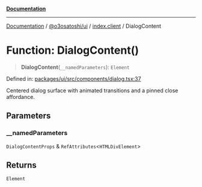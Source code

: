 [**Documentation**](../../../../README.md)

***

[Documentation](../../../../README.md) / [@o3osatoshi/ui](../../README.md) / [index.client](../README.md) / DialogContent

# Function: DialogContent()

> **DialogContent**(`__namedParameters`): `Element`

Defined in: [packages/ui/src/components/dialog.tsx:37](https://github.com/o3osatoshi/experiment/blob/54ab00df974a3e9f8283fbcd8c611ed1e0274132/packages/ui/src/components/dialog.tsx#L37)

Centered dialog surface with animated transitions and a pinned close affordance.

## Parameters

### \_\_namedParameters

`DialogContentProps` & `RefAttributes`\<`HTMLDivElement`\>

## Returns

`Element`
